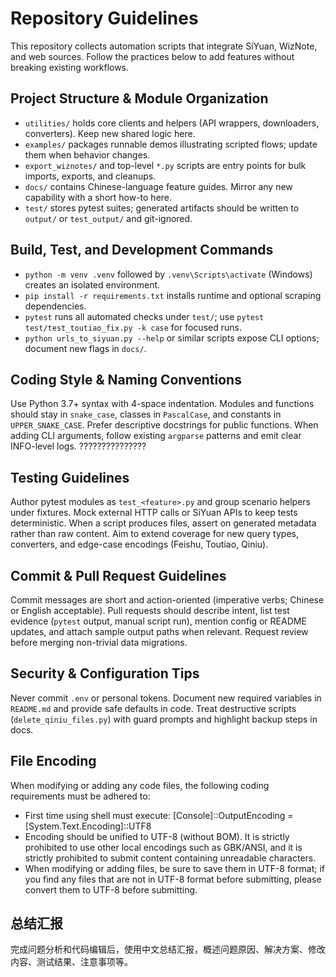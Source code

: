 # Repository Guidelines

This repository collects automation scripts that integrate SiYuan, WizNote, and web sources. Follow the practices below to add features without breaking existing workflows.

## Project Structure & Module Organization
- `utilities/` holds core clients and helpers (API wrappers, downloaders, converters). Keep new shared logic here.
- `examples/` packages runnable demos illustrating scripted flows; update them when behavior changes.
- `export_wiznotes/` and top-level `*.py` scripts are entry points for bulk imports, exports, and cleanups.
- `docs/` contains Chinese-language feature guides. Mirror any new capability with a short how-to here.
- `test/` stores pytest suites; generated artifacts should be written to `output/` or `test_output/` and git-ignored.

## Build, Test, and Development Commands
- `python -m venv .venv` followed by `.venv\Scripts\activate` (Windows) creates an isolated environment.
- `pip install -r requirements.txt` installs runtime and optional scraping dependencies.
- `pytest` runs all automated checks under `test/`; use `pytest test/test_toutiao_fix.py -k case` for focused runs.
- `python urls_to_siyuan.py --help` or similar scripts expose CLI options; document new flags in `docs/`.

## Coding Style & Naming Conventions
Use Python 3.7+ syntax with 4-space indentation. Modules and functions should stay in `snake_case`, classes in `PascalCase`, and constants in `UPPER_SNAKE_CASE`. Prefer descriptive docstrings for public functions. When adding CLI arguments, follow existing `argparse` patterns and emit clear INFO-level logs.
???????????????

## Testing Guidelines
Author pytest modules as `test_<feature>.py` and group scenario helpers under fixtures. Mock external HTTP calls or SiYuan APIs to keep tests deterministic. When a script produces files, assert on generated metadata rather than raw content. Aim to extend coverage for new query types, converters, and edge-case encodings (Feishu, Toutiao, Qiniu).

## Commit & Pull Request Guidelines
Commit messages are short and action-oriented (imperative verbs; Chinese or English acceptable). Pull requests should describe intent, list test evidence (`pytest` output, manual script run), mention config or README updates, and attach sample output paths when relevant. Request review before merging non-trivial data migrations.

## Security & Configuration Tips
Never commit `.env` or personal tokens. Document new required variables in `README.md` and provide safe defaults in code. Treat destructive scripts (`delete_qiniu_files.py`) with guard prompts and highlight backup steps in docs.

## File Encoding
When modifying or adding any code files, the following coding requirements must be adhered to:
- First time using shell must execute: [Console]::OutputEncoding = [System.Text.Encoding]::UTF8
- Encoding should be unified to UTF-8 (without BOM). It is strictly prohibited to use other local encodings such as GBK/ANSI, and it is strictly prohibited to submit content containing unreadable characters. 
- When modifying or adding files, be sure to save them in UTF-8 format; if you find any files that are not in UTF-8 format before submitting, please convert them to UTF-8 before submitting.

## 总结汇报
完成问题分析和代码编辑后，使用中文总结汇报，概述问题原因、解决方案、修改内容、测试结果、注意事项等。